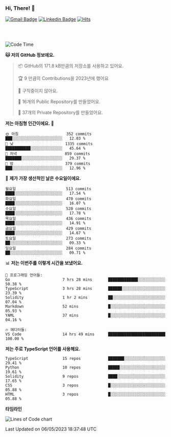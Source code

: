 ### Hi, There! 👋


[![Gmail Badge](https://img.shields.io/badge/-725psh@gmail.com-c14438?style=flat&logo=Gmail&logoColor=white&link=mailto:725psh@gmail.com)](mailto:725psh@gmail.com) 
[![Linkedin Badge](https://img.shields.io/badge/-soohanpark-0072b1?style=flat&logo=Linkedin&logoColor=white&link=https://www.linkedin.com/in/soohanpark/)](https://www.linkedin.com/in/soohanpark/) 
[![Hits](https://hits.seeyoufarm.com/api/count/incr/badge.svg?url=https%3A%2F%2Fgithub.com%2FSoohan-Park&count_bg=%23000000&title_bg=%23828282&icon=gradle.svg&icon_color=%23FFFFFF&title=Visited&edge_flat=false)](https://hits.seeyoufarm.com)  

<br />
<br />

<!--START_SECTION:waka-->
![Code Time](http://img.shields.io/badge/Code%20Time-841%20hrs%2033%20mins-blue)

**🐱 저의 GitHub 정보에요.** 

> 📦 GitHub의 171.8 kB만큼의 저장소를 사용하고 있어요. 
 > 
> 🏆 9 만큼의 Contributions을 2023년에 했어요
 > 
> 🚫 구직중이지 않아요.
 > 
> 📜 16개의 Public Repository를 만들었어요. 
 > 
> 🔑 37개의 Private Repository를 만들었어요. 
 > 
**저는 아침형 인간이에요. 🐤** 

```text
🌞 아침                     352 commits         ███░░░░░░░░░░░░░░░░░░░░░░   12.03 % 
🌆 낮　                     1335 commits        ███████████░░░░░░░░░░░░░░   45.64 % 
🌃 저녁                     859 commits         ███████░░░░░░░░░░░░░░░░░░   29.37 % 
🌙 밤　                     379 commits         ███░░░░░░░░░░░░░░░░░░░░░░   12.96 % 
```
📅 **제가 가장 생산적인 날은 수요일이에요.** 

```text
월요일                      513 commits         ████░░░░░░░░░░░░░░░░░░░░░   17.54 % 
화요일                      470 commits         ████░░░░░░░░░░░░░░░░░░░░░   16.07 % 
수요일                      520 commits         ████░░░░░░░░░░░░░░░░░░░░░   17.78 % 
목요일                      436 commits         ████░░░░░░░░░░░░░░░░░░░░░   14.91 % 
금요일                      429 commits         ████░░░░░░░░░░░░░░░░░░░░░   14.67 % 
토요일                      273 commits         ██░░░░░░░░░░░░░░░░░░░░░░░   09.33 % 
일요일                      284 commits         ██░░░░░░░░░░░░░░░░░░░░░░░   09.71 % 
```


📊 **저는 이번주를 이렇게 시간을 보냈어요.** 

```text
💬 프로그래밍 언어들: 
Go                       7 hrs 28 mins       █████████████░░░░░░░░░░░░   50.38 % 
TypeScript               3 hrs 28 mins       ██████░░░░░░░░░░░░░░░░░░░   23.39 % 
Solidity                 1 hr 2 mins         ██░░░░░░░░░░░░░░░░░░░░░░░   07.04 % 
Markdown                 52 mins             █░░░░░░░░░░░░░░░░░░░░░░░░   05.93 % 
YAML                     37 mins             █░░░░░░░░░░░░░░░░░░░░░░░░   04.16 % 

🔥 에디터들: 
VS Code                  14 hrs 49 mins      █████████████████████████   100.00 % 
```

**저는 주로 TypeScript 언어를 사용해요.** 

```text
TypeScript               15 repos            ███████░░░░░░░░░░░░░░░░░░   29.41 % 
Python                   10 repos            █████░░░░░░░░░░░░░░░░░░░░   19.61 % 
Solidity                 9 repos             ████░░░░░░░░░░░░░░░░░░░░░   17.65 % 
CSS                      3 repos             █░░░░░░░░░░░░░░░░░░░░░░░░   05.88 % 
HTML                     3 repos             █░░░░░░░░░░░░░░░░░░░░░░░░   05.88 % 
```



**타임라인**

![Lines of Code chart](https://raw.githubusercontent.com/Soohan-Park/Soohan-Park/master/assets/bar_graph.png)


 Last Updated on 06/05/2023 18:37:48 UTC
<!--END_SECTION:waka-->
